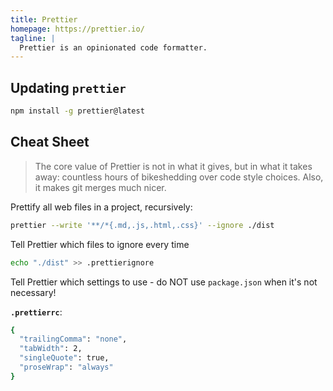 ```yaml
---
title: Prettier
homepage: https://prettier.io/
tagline: |
  Prettier is an opinionated code formatter.
---
```


## Updating `prettier`

```bash
npm install -g prettier@latest
```

## Cheat Sheet

> The core value of Prettier is not in what it gives, but in what it takes away:
> countless hours of bikeshedding over code style choices. Also, it makes git
> merges much nicer.

Prettify all web files in a project, recursively:

```bash
prettier --write '**/*{.md,.js,.html,.css}' --ignore ./dist
```

Tell Prettier which files to ignore every time

```bash
echo "./dist" >> .prettierignore
```

Tell Prettier which settings to use - do NOT use `package.json` when it's not
necessary!

**`.prettierrc`**:

```bash
{
  "trailingComma": "none",
  "tabWidth": 2,
  "singleQuote": true,
  "proseWrap": "always"
}
```
